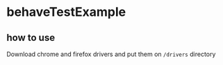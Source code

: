 # behaveTestExample

## how to use
Download chrome and firefox drivers and put them on `/drivers` directory